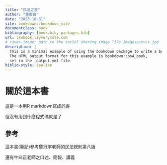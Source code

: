 ```yaml
--- 
title: "民法之書"
author: "董宸賓"
date: "2023-10-31"
site: bookdown::bookdown_site
documentclass: book
bibliography: [book.bib, packages.bib]
url: lawbook.lsyverycute.com
# cover-image: path to the social sharing image like images/cover.jpg
description: |
  This is a minimal example of using the bookdown package to write a book.
  The HTML output format for this example is bookdown::bs4_book,
  set in the _output.yml file.
biblio-style: apalike
---
```


# 關於這本書

這是一本用R markdown寫成的書

但沒有用到什麼程式碼就是了

## 參考

這本書(筆記)參考鄭冠宇老師的民法總則第八版

還有牛曰正老師之口述、簡報、講義




